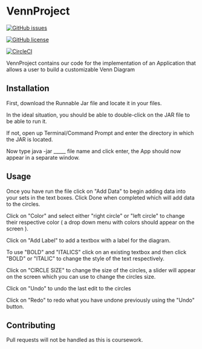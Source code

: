 # VennProject

[![GitHub issues](https://img.shields.io/github/issues/sidharthsudarsan/VennProject)](https://github.com/sidharthsudarsan/VennProject/issues)

[![GitHub license](https://img.shields.io/github/license/sidharthsudarsan/VennProject)](https://github.com/sidharthsudarsan/VennProject/blob/master/LICENSE)

[![CircleCI](https://circleci.com/gh/sidharthsudarsan/VennProject/tree/master.svg?style=svg)](https://circleci.com/gh/sidharthsudarsan/VennProject/tree/master)

VennProject contains our code for the implementation of an Application that allows a user to build a customizable Venn Diagram

## Installation

   First, download the Runnable Jar file and locate it in your files.
  
  In the ideal situation, you should be able to double-click on the JAR file to be able to run it. 
  
  If not, open up Terminal/Command Prompt and enter the directory in which the JAR is located.
  
  Now type java -jar _____ file name and click enter, the App should now appear in a separate window.
  
## Usage
  
  Once you have run the file
  click on "Add Data" to begin adding data into your sets in the text boxes. Click Done when completed which will add data to the circles.
  
  Click on "Color" and select either "right circle" or "left circle" to change their respective color ( a drop down menu with colors
  should appear on the screen ).
  
  Click on "Add Label" to add a textbox with a label for the diagram.
  
  To use "BOLD" and "ITALICS" click on an existing textbox and then click "BOLD" or "ITALIC" to change the style of the text respectively.
  
  Click on "CIRCLE SIZE" to change the size of the circles, a slider will appear on the screen which you can use to change the circles size.
  
  Click on "Undo" to undo the last edit to the circles
  
  Click on "Redo" to redo what you have undone previously using the "Undo" button.
  
  
## Contributing
  
  Pull requests will not be handled as this is coursework.
  
  
  
